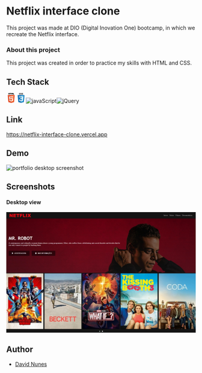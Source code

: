 # Netflix interface clone

This project  was made at DIO (Digital Inovation One) bootcamp, in which we recreate the Netflix interface.

### About this project

This project was created in order to practice my skills with HTML and CSS.


## Tech Stack

<img alt="HTML5" width="26px" src="https://raw.githubusercontent.com/github/explore/80688e429a7d4ef2fca1e82350fe8e3517d3494d/topics/html/html.png" /><img alt="CSS3" width="26px" src="https://raw.githubusercontent.com/github/explore/80688e429a7d4ef2fca1e82350fe8e3517d3494d/topics/css/css.png" /><img alt="javaScript" width="26px" src="https://cdn2.iconfinder.com/data/icons/designer-skills/128/code-programming-javascript-software-develop-command-language-512.png" /><img alt="jQuery" width="26px" src="https://cdn4.iconfinder.com/data/icons/scripting-and-programming-languages/512/JQuery_logo-512.png" />

## Link

https://netflix-interface-clone.vercel.app

  
## Demo

![portfolio desktop screenshot](img/netflix_clone.gif)
  
## Screenshots

#### Desktop view

![portfolio desktop screenshot](img/desktop.jpeg)
  
## Author

- [David Nunes](https://www.github.com/Dnuns)
